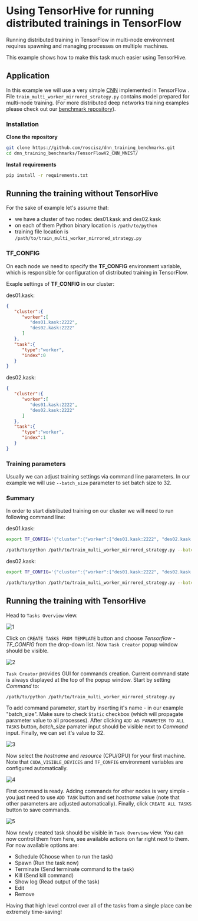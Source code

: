 

# Using TensorHive for running distributed trainings in TensorFlow
Running distributed training in TensorFlow in multi-node environment requires spawning and managing processes on multiple machines.

This example shows how to make this task much easier using TensorHive. 

## Application
In this example we will use a very simple [CNN](https://github.com/roscisz/dnn_training_benchmarks/tree/master/TensorFlowV2_CNN_MNIST) implemented in TensorFlow . File `train_multi_worker_mirrored_strategy.py` contains model prepared for multi-node training. (For more distributed deep networks training examples please check out our [benchmark repository](https://github.com/roscisz/dnn_training_benchmarks)).

### Installation

**Clone the repository**
```bash
git clone https://github.com/roscisz/dnn_training_benchmarks.git
cd dnn_training_benchmarks/TensorFlowV2_CNN_MNIST/
```
**Install requirements**
```bash
pip install -r requirements.txt
```

## Running the training without TensorHive
For the sake of example let's assume that:

 - we have a cluster of two nodes: des01.kask and des02.kask
 - on each of them Python binary location is `/path/to/python`
 - training file location is `/path/to/train_multi_worker_mirrored_strategy.py`

### TF_CONFIG
On each node we need to specify the **TF_CONFIG** environment variable, which is responsible for configuration of distributed training in TensorFlow.

Exaple settings of **TF_CONFIG** in our cluster:

des01.kask:
```json
{
   "cluster":{
      "worker":[
         "des01.kask:2222",
         "des02.kask:2222"
      ]
   },
   "task":{
      "type":"worker",
      "index":0
   }
}
```


des02.kask:
```json
{
   "cluster":{
      "worker":[
         "des01.kask:2222",
         "des02.kask:2222"
      ]
   },
   "task":{
      "type":"worker",
      "index":1
   }
}
```

### Training parameters
Usually we can adjust training settings via command line parameters. In our example we will use `--batch_size` parameter to set batch size to 32.

### Summary
In order to start distributed training on our cluster we will need to run following command line:

des01.kask:
```bash
export TF_CONFIG='{"cluster":{"worker":["des01.kask:2222", "des02.kask:2222"]}, "task":{"type": "worker", "index": 0}}'
```
```bash
/path/to/python /path/to/train_multi_worker_mirrored_strategy.py --batch_size 32
```
des02.kask:
```bash
export TF_CONFIG='{"cluster":{"worker":["des01.kask:2222", "des02.kask:2222"]}, "task":{"type": "worker", "index": 1}}'
```
```bash
/path/to/python /path/to/train_multi_worker_mirrored_strategy.py --batch_size 32
```
## Running the training with TensorHive
Head to `Tasks Overview` view.

![1](https://github.com/roscisz/TensorHive/tree/master/examples/TensorFlowV2_CNN_MNIST/img/1.PNG)

Click on `CREATE TASKS FROM TEMPLATE` button and choose *Tensorflow - TF_CONFIG* from the drop-down list. Now `Task Creator` popup window should be visible.

![2](https://github.com/roscisz/TensorHive/tree/master/examples/TensorFlowV2_CNN_MNIST/img/2.PNG)


`Task Creator` provides GUI for commands creation. Current command state is always displayed at the top of the popup window.
Start by setting *Command* to:
```
/path/to/python /path/to/train_multi_worker_mirrored_strategy.py
```
To add command parameter, start by inserting it's name - in our example "batch_size". Make sure to check `Static` checkbox (which will propagate parameter value to all processes). After clicking `ADD AS PARAMETER TO ALL TASKS` button, *batch_size* pamater input should be visible next to *Command* input. Finally, we can set it's value to 32.

![3](https://github.com/roscisz/TensorHive/tree/master/examples/TensorFlowV2_CNN_MNIST/img/3.PNG)


Now select the *hostname* and *resource* (CPU/GPU) for your first machine. Note that `CUDA_VISIBLE_DEVICES` and `TF_CONFIG` environment variables are configured automatically.

![4](https://github.com/roscisz/TensorHive/tree/master/examples/TensorFlowV2_CNN_MNIST/img/4.PNG)


First command is ready. Adding commands for other nodes is very simple - you just need to use `ADD TASK` button and set *hostname* value (note that other parameters are adjusted automatically). Finally, click `CREATE ALL TASKS` button to save commands.

![5](https://github.com/roscisz/TensorHive/tree/master/examples/TensorFlowV2_CNN_MNIST/img/5.PNG)


Now newly created task should be visible in `Task Overview` view. You can now control them from here, see available actions on far right next to them. For now available options are:
- Schedule (Choose when to run the task)
- Spawn (Run the task now)
- Terminate (Send terminate command to the task)
- Kill (Send kill command)
- Show log (Read output of the task)
- Edit 
- Remove

Having that high level control over all of the tasks from a single place can be extremely time-saving!
